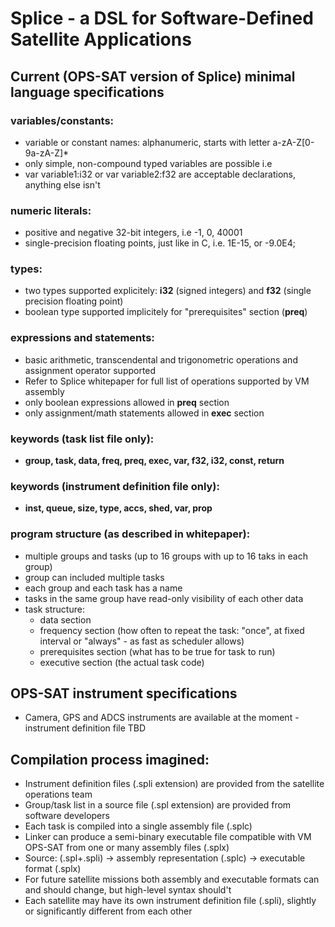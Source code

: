 # Splice - a DSL for Software-Defined Satellite Applications

## Current (OPS-SAT version of Splice) minimal language specifications

### variables/constants:
* variable or constant names: alphanumeric, starts with letter a-zA-Z[0-9a-zA-Z]*
* only simple, non-compound typed variables are possible i.e
* var variable1:i32 or var variable2:f32 are acceptable declarations, anything else isn't

### numeric literals:
* positive and negative 32-bit integers, i.e -1, 0, 40001
* single-precision floating points, just like in C, i.e. 1E-15, or -9.0E4;

### types:
* two types supported explicitely: **i32** (signed integers) and **f32** (single precision floating point)
* boolean type supported implicitely for "prerequisites" section (**preq**)

### expressions and statements:
* basic arithmetic, transcendental and trigonometric operations and assignment operator supported
* Refer to Splice whitepaper for full list of operations supported by VM assembly
* only boolean expressions allowed  in **preq** section
* only assignment/math statements allowed  in **exec** section

### keywords (task list file only):
* **group, task, data, freq, preq, exec, var, f32, i32, const, return**

### keywords (instrument definition file only):
* **inst, queue, size, type, accs, shed, var, prop**

### program structure (as described in whitepaper):
* multiple groups and tasks (up to 16 groups with up to 16 taks in each group)
* group can included multiple tasks
* each group and each task has a name
* tasks in the same group have read-only visibility of each other data
* task structure:
  * data section
  * frequency section (how often to repeat the task: "once", at fixed interval or "always" - as fast as scheduler allows)
  * prerequisites section (what has to be true for task to run)
  * executive section (the actual task code)

## OPS-SAT instrument specifications
* Camera, GPS and ADCS instruments are available at the moment - instrument definition file TBD

## Compilation process imagined:
* Instrument definition files (.spli extension) are provided from the satellite operations team
* Group/task list in a source file (.spl extension) are provided from software developers
* Each task is compiled into a single assembly file (.splc)
* Linker can produce a semi-binary executable file compatible with VM OPS-SAT from one or many assembly files (.splx)
* Source: (.spl+.spli) -> assembly representation (.splc) -> executable format (.splx)
* For future satellite missions  both assembly and executable formats can and should change, but high-level syntax should't
* Each satellite may have its own instrument definition file (.spli), slightly or significantly different from each other
